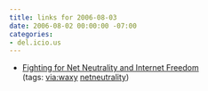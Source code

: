```yaml
---
title: links for 2006-08-03
date: 2006-08-02 00:00:00 -07:00
categories:
- del.icio.us
---
```


<ul class="delicious">
	<li>
		<div class="delicious-link"><a href="http://wearetheweb.org/">Fighting for Net Neutrality and Internet Freedom</a></div>
		<div class="delicious-tags">(tags: <a href="http://del.icio.us/torrez/via:waxy">via:waxy</a> <a href="http://del.icio.us/torrez/netneutrality">netneutrality</a>)</div>
	</li>
</ul>

